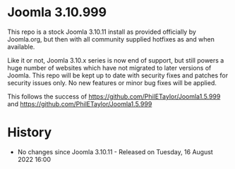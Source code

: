 Joomla 3.10.999
=============

This repo is a stock Joomla 3.10.11 install as provided officially by Joomla.org, but then with all community supplied hotfixes as and when available.

Like it or not, Joomla 3.10.x series is now end of support, but still powers a huge number of websites which have not migrated to later versions of Joomla. This repo will be kept up to date with security fixes and patches for security issues only. No new features or minor bug fixes will be applied.

This follows the success of https://github.com/PhilETaylor/Joomla1.5.999 and https://github.com/PhilETaylor/Joomla1.5.999

History
=============
 - No changes since Joomla 3.10.11 - Released on Tuesday, 16 August 2022 16:00
